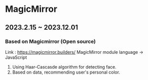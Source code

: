 # MagicMirror
## 2023.2.15 ~ 2023.12.01
### Based on Magicmirror (Open source)
Link : https://magicmirror.builders/
  MagicMirror module language -> JavaScript
1. Using Haar-Cascasde algorithm for detecting face.
2. Based on data, recommending user's personal color.
